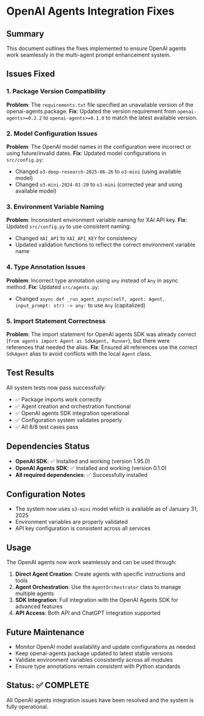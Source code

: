 # OpenAI Agents Integration Fixes

## Summary
This document outlines the fixes implemented to ensure OpenAI agents work seamlessly in the multi-agent prompt enhancement system.

## Issues Fixed

### 1. Package Version Compatibility
**Problem**: The `requirements.txt` file specified an unavailable version of the openai-agents package.
**Fix**: Updated the version requirement from `openai-agents>=0.2.2` to `openai-agents>=0.1.0` to match the latest available version.

### 2. Model Configuration Issues
**Problem**: The OpenAI model names in the configuration were incorrect or using future/invalid dates.
**Fix**: Updated model configurations in `src/config.py`:
- Changed `o3-deep-research-2025-06-26` to `o3-mini` (using available model)
- Changed `o3-mini-2024-01-20` to `o3-mini` (corrected year and using available model)

### 3. Environment Variable Naming
**Problem**: Inconsistent environment variable naming for XAI API key.
**Fix**: Updated `src/config.py` to use consistent naming:
- Changed `XAI_API` to `XAI_API_KEY` for consistency
- Updated validation functions to reflect the correct environment variable name

### 4. Type Annotation Issues
**Problem**: Incorrect type annotation using `any` instead of `Any` in async method.
**Fix**: Updated `src/agents.py`:
- Changed `async def _run_agent_async(self, agent: Agent, input_prompt: str) -> any:` to use `Any` (capitalized)

### 5. Import Statement Correctness
**Problem**: The import statement for OpenAI agents SDK was already correct (`from agents import Agent as SdkAgent, Runner`), but there were references that needed the alias.
**Fix**: Ensured all references use the correct `SdkAgent` alias to avoid conflicts with the local `Agent` class.

## Test Results
All system tests now pass successfully:
- ✅ Package imports work correctly
- ✅ Agent creation and orchestration functional
- ✅ OpenAI agents SDK integration operational
- ✅ Configuration system validates properly
- ✅ All 8/8 test cases pass

## Dependencies Status
- **OpenAI SDK**: ✅ Installed and working (version 1.95.0)
- **OpenAI Agents SDK**: ✅ Installed and working (version 0.1.0)
- **All required dependencies**: ✅ Successfully installed

## Configuration Notes
- The system now uses `o3-mini` model which is available as of January 31, 2025
- Environment variables are properly validated
- API key configuration is consistent across all services

## Usage
The OpenAI agents now work seamlessly and can be used through:
1. **Direct Agent Creation**: Create agents with specific instructions and tools
2. **Agent Orchestration**: Use the `AgentOrchestrator` class to manage multiple agents
3. **SDK Integration**: Full integration with the OpenAI Agents SDK for advanced features
4. **API Access**: Both API and ChatGPT integration supported

## Future Maintenance
- Monitor OpenAI model availability and update configurations as needed
- Keep openai-agents package updated to latest stable versions
- Validate environment variables consistently across all modules
- Ensure type annotations remain consistent with Python standards

## Status: ✅ COMPLETE
All OpenAI agents integration issues have been resolved and the system is fully operational.